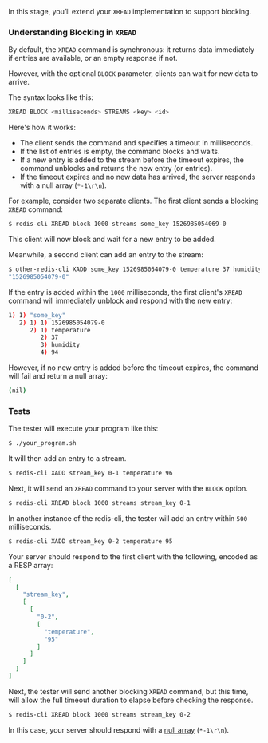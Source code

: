  In this stage, you’ll extend your `XREAD` implementation to support blocking.

### Understanding Blocking in `XREAD`

By default, the `XREAD` command is synchronous: it returns data immediately if entries are available, or an empty response if not. 

However, with the optional `BLOCK` parameter, clients can wait for new data to arrive.

The syntax looks like this:

```bash
XREAD BLOCK <milliseconds> STREAMS <key> <id>
```

Here's how it works:
- The client sends the command and specifies a timeout in milliseconds.
- If the list of entries is empty, the command blocks and waits.
- If a new entry is added to the stream before the timeout expires, the command unblocks and returns the new entry (or entries).
- If the timeout expires and no new data has arrived, the server responds with a null array (`*-1\r\n`).

For example, consider two separate clients. The first client sends a blocking `XREAD` command:

```bash
$ redis-cli XREAD block 1000 streams some_key 1526985054069-0
```

This client will now block and wait for a new entry to be added.

Meanwhile, a second client can add an entry to the stream:

```bash
$ other-redis-cli XADD some_key 1526985054079-0 temperature 37 humidity 94
"1526985054079-0"
```

If the entry is added within the `1000` milliseconds, the first client's `XREAD` command will immediately unblock and respond with the new entry:

```bash
1) 1) "some_key"
   2) 1) 1) 1526985054079-0
      2) 1) temperature
         2) 37
         3) humidity
         4) 94
```

However, if no new entry is added before the timeout expires, the command will fail and return a null array:

```bash
(nil)
```

### Tests

The tester will execute your program like this:

```bash
$ ./your_program.sh
```

It will then add an entry to a stream.

```bash
$ redis-cli XADD stream_key 0-1 temperature 96
```

Next, it will send an `XREAD` command to your server with the `BLOCK` option.

```bash
$ redis-cli XREAD block 1000 streams stream_key 0-1
```

In another instance of the redis-cli, the tester will add an entry within `500` milliseconds.

```bash
$ redis-cli XADD stream_key 0-2 temperature 95
```

Your server should respond to the first client with the following, encoded as a RESP array:

```json
[
  [
    "stream_key",
    [
      [
        "0-2",
        [
          "temperature",
          "95"
        ]
      ]
    ]
  ]
]
```

Next, the tester will send another blocking `XREAD` command, but this time, will allow the full timeout duration to elapse before checking the response.

```bash
$ redis-cli XREAD block 1000 streams stream_key 0-2
```

In this case, your server should respond with a [null array](https://redis.io/docs/latest/develop/reference/protocol-spec/#null-arrays) (`*-1\r\n`).
